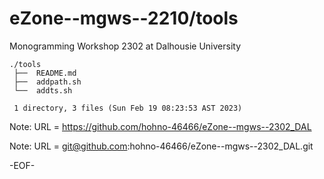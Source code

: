 # eZone--mgws--2210/tools

Monogramming Workshop 2302 at Dalhousie University

    ./tools
     ├──  README.md
     ├──  addpath.sh
     └──  addts.sh
     
     1 directory, 3 files (Sun Feb 19 08:23:53 AST 2023)

Note: URL = https://github.com/hohno-46466/eZone--mgws--2302_DAL

Note: URL = git@github.com:hohno-46466/eZone--mgws--2302_DAL.git

-EOF-

